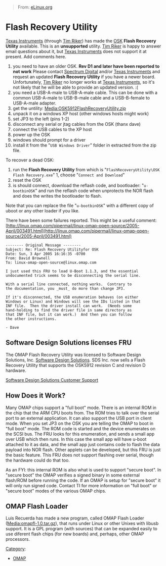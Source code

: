 > From: [eLinux.org](http://eLinux.org/Flash_Recovery_Utility "http://eLinux.org/Flash_Recovery_Utility")


# Flash Recovery Utility



[Texas Instruments](http://eLinux.org/Texas_Instruments "Texas Instruments") (through
[Tim Riker](http://eLinux.org/User:TimRiker "User:TimRiker")) has made the
[OSK](http://eLinux.org/OSK "OSK") **Flash Recovery Utility** available. This is an
**unsupported** utility. [Tim Riker](http://eLinux.org/User:TimRiker "User:TimRiker") is
happy to answer email questions about it, but [Texas
Instruments](http://eLinux.org/Texas_Instruments "Texas Instruments") does not support it
at present. Add comments here.

1.  you need to have an older OSK. **Rev D1 and later have been reported
    to not work** Please contact [Spectrum
    Digital](http://eLinux.org/Spectrum_Digital "Spectrum Digital") and/or [Texas
    Instruments](http://eLinux.org/Texas_Instruments "Texas Instruments") and request an
    updated **Flash Recovery Utility** if you have a newer board.
    Unfortunately, [Tim Riker](http://eLinux.org/User:TimRiker "User:TimRiker") no longer
    works at [Texas
    Instruments](http://eLinux.org/Texas_Instruments "Texas Instruments"), so it's not
    likely that he will be able to provide an updated version. :(
2.  you need a USB-A-male to USB-A-male cable. This can be done with a
    common USB-A-male to USB-B-male cable and a USB-B-female to
    USB-A-male adapter.
3.  get the untility:
    [Media:OSK5912FlashRecoveryUtility.zip](http://eLinux.org/images/a/aa/OSK5912FlashRecoveryUtility.zip "OSK5912FlashRecoveryUtility.zip")
4.  unpack it on a windows XP host (other windows hosts might work)
5.  set JP3 to the left (pins 1-2)
6.  disconnect any serial or jtag cables from the OSK (thanx dave)
7.  connect the USB cables to the XP host
8.  power up the OSK
9.  windows should prompt for a driver
10. install it from the "`USB Windows Driver`" folder in extracted from
    the zip file.

To recover a dead OSK:

1.  run the **Flash Recovery Utility** from which is
    "`FlashRecoveryUtility\OSK Flash Recovery.exe`" 1, choose
    "`Connect and Download`"
2.  reset the OSK
3.  is should connect, download the reflash code, and bootloader:
    "`u-bootbinOSK`" and run the reflash code when unprotects the NOR
    flash and does the writes the bootloader to flash.

Note that you can replace the file "`u-bootbinOSK`" with a different
copy of uboot or any other loader if you like.

There have been some failures reported. This might be a useful comment:
[http://linux.omap.com/pipermail/linux-omap-open-source/2005-April/003491.html](http://linux.omap.com/pipermail/linux-omap-open-source/2005-April/003491.html)

    -------- Original Message --------
    Subject: Re: Flash Recovery Utilityfor OSK
    Date: Sun, 3 Apr 2005 16:16:35 -0700
    From: David Brownell
    To: linux-omap-open-source@linux.omap.com

    I just used this FRU to load U-Boot 1.1.3, and the essential
    undocumented trick seems to be disconnecting the serial line.

    With a serial line connected, nothing works.  Contrary to
    the documentation, you _must_ do more than change JP3.

    If it's disconnected, the USB enumeration behaves (on either
    Windows or Linux) and Windows will see the IDs listed in that
    INF file.  Then the driver install can work.  (Needs some
    hand-holding to find the driver file in same directory as
    that INF file, but it can work.)  And then you can follow
    the other instructions.

    - Dave

## Software Design Solutions licenses FRU

The OMAP Flash Recovery Utility was licensed to Software Design
Solutions, Inc. [Software Design
Solutions](http://www.softwaredesignsolutions.com). SDS Inc. now sells a
Flash Recovery Utility that supports the OSK5912 revision C and revision
D hardware.

[Software Design Solutions Customer
Support](http://www.softwaredesignsolutions.com/login.aspx?link=/regcode.aspx)

## How Does it Work?

Many OMAP chips support a "full boot" mode. There is an internal ROM in
the chip that the ARM CPU boots from. The ROM tries to talk over the
serial port to an external application. It can also support the USB port
in client mode. When you set JP3 on the OSK you are telling the OMAP to
boot in "full boot" mode. The ROM code is started and the device
enumerates on the SCSI bus. The FRU looks for this enumeration, and
sends a small app over USB which then runs. In this case the small app
will have u-boot attached to it as data, and the small app just contains
code to flash the data payload into NOR flash. Other applets can be
developed, but this FRU is just the basic feature. This FRU does not
support flashing over serial, though the hardware could do that too.

As an FYI: this internal ROM is also what is used to support "secure
boot". In "secure boot" the OMAP verifies a signed binary in some
external flash/ROM before running the code. If an OMAP is setup for
"secure boot" it will only run signed code. Contact TI for more
information on "full boot" or "secure boot" modes of the various OMAP
chips.

## OMAP Flash Loader

Luis Recuerda has made a new program, called OMAP Flash Loader
([Media:omapfl-1.0.tar.gz](http://eLinux.org/images/9/9c/Omapfl-1.0.tar.gz "Omapfl-1.0.tar.gz")),
that runs under Linux or other Unixes with libusb support. It is a GPL
program (with sources) that can be expanded easily to use diferent flash
chips (for new boards) and, perhaps, other OMAP processors.


[Category](http://eLinux.org/Special:Categories "Special:Categories"):

-   [OMAP](http://eLinux.org/Category:OMAP "Category:OMAP")

